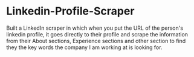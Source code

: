 # Linkedin-Profile-Scraper

Built a LinkedIn scraper in which when you put the URL of the person's linkedin profile, it goes directly to their profile and scrape the information from their About sections, Experience sections and other section to find they the key words the company I am working at is looking for. 
